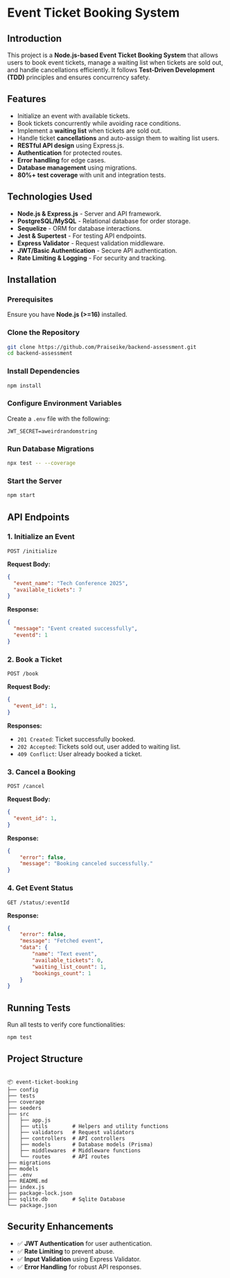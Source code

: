 # Event Ticket Booking System

## Introduction
This project is a **Node.js-based Event Ticket Booking System** that allows users to book event tickets, manage a waiting list when tickets are sold out, and handle cancellations efficiently. It follows **Test-Driven Development (TDD)** principles and ensures concurrency safety.

## Features
- Initialize an event with available tickets.
- Book tickets concurrently while avoiding race conditions.
- Implement a **waiting list** when tickets are sold out.
- Handle ticket **cancellations** and auto-assign them to waiting list users.
- **RESTful API design** using Express.js.
- **Authentication** for protected routes.
- **Error handling** for edge cases.
- **Database management** using migrations.
- **80%+ test coverage** with unit and integration tests.

## Technologies Used
- **Node.js & Express.js** - Server and API framework.
- **PostgreSQL/MySQL** - Relational database for order storage.
- **Sequelize** - ORM for database interactions.
- **Jest & Supertest** - For testing API endpoints.
- **Express Validator** - Request validation middleware.
- **JWT/Basic Authentication** - Secure API authentication.
- **Rate Limiting & Logging** - For security and tracking.

## Installation
### Prerequisites
Ensure you have **Node.js (>=16)** installed.

### Clone the Repository
```sh
git clone https://github.com/Praiseike/backend-assessment.git
cd backend-assessment
```

### Install Dependencies
```sh
npm install
```

### Configure Environment Variables
Create a `.env` file with the following:
```env
JWT_SECRET=aweirdrandomstring
```

### Run Database Migrations
```sh
npx test -- --coverage
```

### Start the Server
```sh
npm start
```

## API Endpoints

### **1. Initialize an Event**
```http
POST /initialize
```
**Request Body:**
```json
{
  "event_name": "Tech Conference 2025",
  "available_tickets": 7
}
```
**Response:**
```json
{
  "message": "Event created successfully",
  "eventd": 1
}
```

### **2. Book a Ticket**
```http
POST /book
```
**Request Body:**
```json
{
  "event_id": 1,
}
```
**Responses:**
- `201 Created`: Ticket successfully booked.
- `202 Accepted`: Tickets sold out, user added to waiting list.
- `409 Conflict`: User already booked a ticket.

### **3. Cancel a Booking**
```http
POST /cancel
```
**Request Body:**
```json
{
  "event_id": 1,
}
```
**Response:**
```json
{
    "error": false,
    "message": "Booking canceled successfully."
}
```

### **4. Get Event Status**
```http
GET /status/:eventId
```
**Response:**
```json
{
    "error": false,
    "message": "Fetched event",
    "data": {
        "name": "Text event",
        "available_tickets": 0,
        "waiting_list_count": 1,
        "bookings_count": 1
    }
}
```

## Running Tests
Run all tests to verify core functionalities:
```sh
npm test
```

## Project Structure
```

📦 event-ticket-booking
├── config
├── tests
├── coverage
├── seeders
├── src
│   ├── app.js
│   ├── utils        # Helpers and utility functions
│   ├── validators   # Request validators
│   ├── controllers  # API controllers
│   ├── models       # Database models (Prisma)
│   ├── middlewares  # Middleware functions
│   └── routes       # API routes
├── migrations
├── models
├── .env
├── README.md
├── index.js
├── package-lock.json
├── sqlite.db        # Sqlite Database
└── package.json

```

## Security Enhancements
- ✅ **JWT Authentication** for user authentication.
- ✅ **Rate Limiting** to prevent abuse.
- ✅ **Input Validation** using Express Validator.
- ✅ **Error Handling** for robust API responses.
